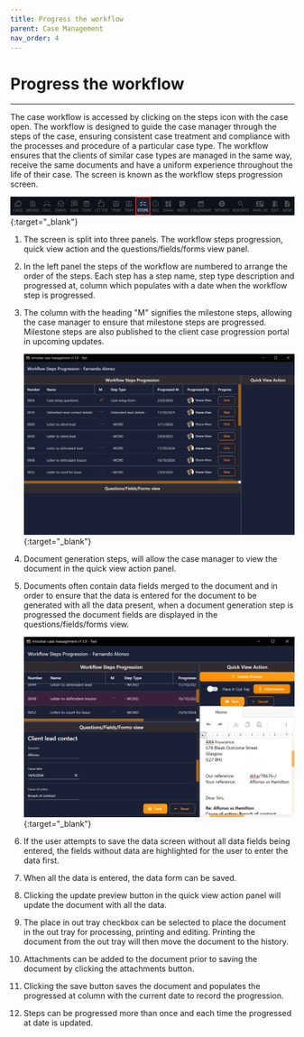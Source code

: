 ```yaml
---
title: Progress the workflow
parent: Case Management
nav_order: 4
---
```


# Progress the workflow

---

The case workflow is accessed by clicking on the steps icon with the case open. The workflow is designed to guide the case manager through the steps of the case, ensuring consistent case treatment and compliance with the processes and procedure of a particular case type. The workflow ensures that the clients of similar case types are managed in the same way, receive the same documents and have a uniform experience throughout the life of their case. The screen is known as the workflow steps progression screen.

<!-- prettier-ignore -->
[![Menu](/assets/images/menu-4-steps.png)](/assets/images/menu-4-steps.png){:target="_blank"}

1. The screen is split into three panels. The workflow steps progression, quick view action and the questions/fields/forms view panel.
2. In the left panel the steps of the workflow are numbered to arrange the order of the steps. Each step has a step name, step type description and progressed at, column which populates with a date when the workflow step is progressed.
3. The column with the heading "M" signifies the milestone steps, allowing the case manager to ensure that milestone steps are progressed. Milestone steps are also published to the client case progression portal in upcoming updates.

   <!-- prettier-ignore -->
   [![Workflow Steps Progression Screen Part 1](/assets/images/workflow-steps-progression-part-1.png)](/assets/images/workflow-steps-progression-part-1.png){:target="_blank"}

4. Document generation steps, will allow the case manager to view the document in the quick view action panel.
5. Documents often contain data fields merged to the document and in order to ensure that the data is entered for the document to be generated with all the data present, when a document generation step is progressed the document fields are displayed in the questions/fields/forms view.

   <!-- prettier-ignore -->
   [![Workflow Steps Progression Screen Part 2](/assets/images/workflow-steps-progression-part-2.png)](/assets/images/workflow-steps-progression-part-2.png){:target="_blank"}

6. If the user attempts to save the data screen without all data fields being entered, the fields without data are highlighted for the user to enter the data first.
7. When all the data is entered, the data form can be saved.
8. Clicking the update preview button in the quick view action panel will update the document with all the data.
9. The place in out tray checkbox can be selected to place the document in the out tray for processing, printing and editing. Printing the document from the out tray will then move the document to the history.
10. Attachments can be added to the document prior to saving the document by clicking the attachments button.
11. Clicking the save button saves the document and populates the progressed at column with the current date to record the progression.
12. Steps can be progressed more than once and each time the progressed at date is updated.
